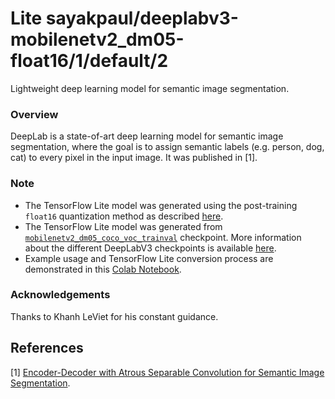 # Lite sayakpaul/deeplabv3-mobilenetv2_dm05-float16/1/default/2
Lightweight deep learning model for semantic image segmentation.

<!-- parent-model: sayakpaul/deeplabv3-mobilenetv2_dm05-float16/1 -->
<!-- asset-path: https://github.com/sayakpaul/Adventures-in-TensorFlow-Lite/releases/download/v0.14.0/deeplabv3-mobilenetv2_dm05-float16.tar.gz -->

### Overview
DeepLab is a state-of-art deep learning model for semantic image segmentation, where the goal is to assign semantic labels (e.g. person, dog, cat) to every pixel in the input image. It was published in [1].

### Note
- The TensorFlow Lite model was generated using the post-training `float16` quantization method as described [here](https://www.tensorflow.org/lite/performance/post_training_quantization#float16_quantization).
- The TensorFlow Lite model was generated from [`mobilenetv2_dm05_coco_voc_trainval`](http://download.tensorflow.org/models/deeplabv3_mnv2_dm05_pascal_trainval_2018_10_01.tar.gz) checkpoint. More information about the different DeepLabV3 checkpoints is available [here](https://github.com/tensorflow/models/blob/master/research/deeplab/g3doc/model_zoo.md).
- Example usage and TensorFlow Lite conversion process are demonstrated in this [Colab Notebook](https://github.com/sayakpaul/Adventures-in-TensorFlow-Lite/blob/master/DeepLabV3/DeepLab_TFLite_COCO.ipynb).

### Acknowledgements
Thanks to Khanh LeViet for his constant guidance.

References
--------------
[1] [Encoder-Decoder with Atrous Separable Convolution for Semantic Image Segmentation](https://arxiv.org/abs/1802.02611).

